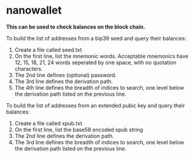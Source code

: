 # nanowallet

**This can be used to check balances on the block chain.**


To build the list of addresses from a bip39 seed and query their balances:
1. Create a file called seed.txt
2. On the first line, list the mnemonic words. Acceptable mnemonics have 12, 15, 18, 21, 24 words seperated by one space, with no quotation characters. 
3. The 2nd line defines (optional) password. 
4. The 3rd line defines the derivation path. 
5. The 4th line defines the breadth of indices to search, one level below the derivation path listed on the previous line.

To build the list of addresses from an extended pubic key and query their balances:
1. Create a file called xpub.txt
2. On the first line, list the base58 encoded xpub string
3. The 2nd line defines the derivation path.
5. The 3rd line defines the breadth of indices to search, one level below the derivation path listed on the previous line.
